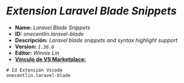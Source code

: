 <!-- Autor: Daniel Benjamin Perez Morales -->
<!-- GitHub: https://github.com/DanielBenjaminPerezMoralesDev13 -->
<!-- GitLab: https://gitlab.com/DanielBenjaminPerezMoralesDev13 -->
<!-- Correo electrónico: danielperezdev@proton.me -->
# ***Extension Laravel Blade Snippets***

- **Name:** *Laravel Blade Snippets*
- **ID:** *onecentlin.laravel-blade*
- **Descripción:** *Laravel blade snippets and syntax highlight support*
- **Version:** *`1.36.0`*
- **Editor:** *Winnie Lin*
- **[Vínculo de VS Marketplace:](https://marketplace.visualstudio.com/items?itemName=onecentlin.laravel-blade "https://marketplace.visualstudio.com/items?itemName=onecentlin.laravel-blade")**

```plaintext
# Id Extensión Vscode
onecentlin.laravel-blade
```
